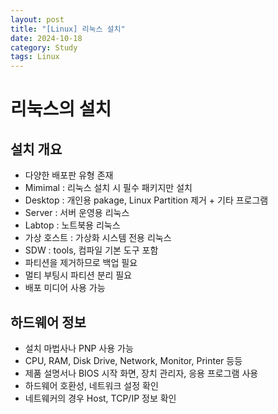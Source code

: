 ```yaml
---
layout: post
title: "[Linux] 리눅스 설치"
date: 2024-10-18
category: Study
tags: Linux
---
```


# 리눅스의 설치

## 설치 개요

- 다양한 배포판 유형 존재
- Mimimal : 리눅스 설치 시 필수 패키지만 설치
- Desktop : 개인용 pakage, Linux Partition 제거 + 기타 프로그램
- Server : 서버 운영용 리눅스
- Labtop : 노트북용 리눅스
- 가상 호스트 : 가상화 시스템 전용 리눅스
- SDW : tools, 컴파일 기본 도구 포함
- 파티션을 제거하므로 백업 필요
- 멀티 부팅시 파티션 분리 필요
- 배포 미디어 사용 가능

## 하드웨어 정보 

- 설치 마법사나 PNP 사용 가능
- CPU, RAM, Disk Drive, Network, Monitor, Printer 등등
- 제품 설명서나 BIOS 시작 화면, 장치 관리자, 응용 프로그램 사용
- 하드웨어 호환성, 네트워크 설정 확인
- 네트웨커의 경우 Host, TCP/IP 정보 확인
